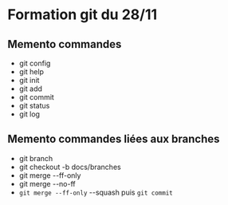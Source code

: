 # Formation git du 28/11

## Memento commandes

* git config
* git help
* git init
* git add
* git commit
* git status
* git log

## Memento commandes liées aux branches

* git branch
* git checkout -b docs/branches
* git merge --ff-only
* git merge --no-ff
* `git merge --ff-only` --squash puis `git commit`

